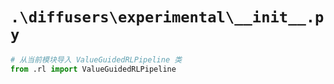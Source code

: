 # `.\diffusers\experimental\__init__.py`

```py
# 从当前模块导入 ValueGuidedRLPipeline 类
from .rl import ValueGuidedRLPipeline
```